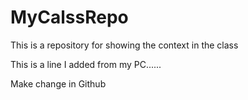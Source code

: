 # MyCalssRepo
This is a repository for showing the context in the class

This is a line I added from my PC......

Make change in Github
